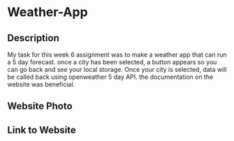 # Weather-App

## Description

My task for this week 6 assignment was to make a weather app that can run a 5 day forecast. once a city has been selected, a button appears so you can go back and see your local storage. Once your city is selected, data will be called back using openweather 5 day API. the documentation on the website was beneficial.


## Website Photo


## Link to Website